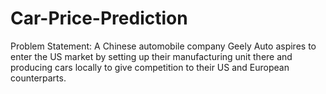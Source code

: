 # Car-Price-Prediction
Problem Statement: A Chinese automobile company Geely Auto aspires to enter the US market by setting up their manufacturing unit there and producing cars locally to give competition to their US and European counterparts.
